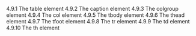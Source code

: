 4.9.1 The table element
4.9.2 The caption element
4.9.3 The colgroup element
4.9.4 The col element
4.9.5 The tbody element
4.9.6 The thead element
4.9.7 The tfoot element
4.9.8 The tr element
4.9.9 The td element
4.9.10 The th element
